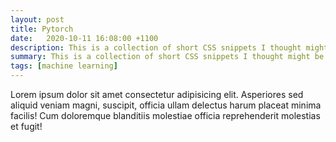 ```yaml
---
layout: post
title: Pytorch
date:   2020-10-11 16:08:00 +1100 
description: This is a collection of short CSS snippets I thought might be useful for beginners
summary: This is a collection of short CSS snippets I thought might be useful for beginners.
tags: [machine learning]
---
```


Lorem ipsum dolor sit amet consectetur adipisicing elit. Asperiores sed aliquid veniam magni, suscipit, officia ullam delectus harum placeat minima facilis! Cum doloremque blanditiis molestiae officia reprehenderit molestias et fugit!